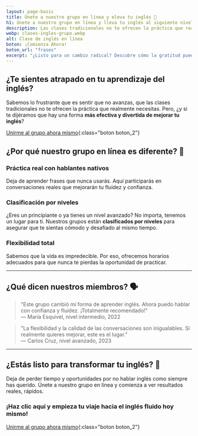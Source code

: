```yaml
---
layout: page-basic
title: Únete a nuestro grupo en línea y eleva tu inglés 🚀
h1: Únete a nuestro grupo en línea y lleva tu inglés al siguiente nivel 🚀
description: Las clases tradicionales no te ofrecen la práctica que realmente necesitas. Pero, ¿y si te dijéramos que hay una forma más efectiva de mejorar tu inglés?
webp: clases-ingles-grupo.webp
alt: Clase de inglés en línea
boton: ¡Comienza Ahora!
boton_url: "frases"
excerpt: "¿Listo para un cambio radical? Descubre cómo la gratitud puede ser tu superpode# r."
---
```

## ¿Te sientes atrapado en tu aprendizaje del inglés?

Sabemos lo frustrante que es sentir que no avanzas, que las clases tradicionales no te ofrecen la práctica que realmente necesitas. Pero, ¿y si te dijéramos que hay una forma **más efectiva y divertida de mejorar tu inglés**?

[Unirme al grupo ahora mismo]({{site.baseurl}}/#formulario){:class="boton boton_2"}

## ¿Por qué nuestro grupo en línea es diferente? 🌟

### Práctica real con hablantes nativos

Deja de aprender frases que nunca usarás. Aquí participarás en conversaciones reales que mejorarán tu fluidez y confianza.

### Clasificación por niveles

¿Eres un principiante o ya tienes un nivel avanzado? No importa, tenemos un lugar para ti. Nuestros grupos están **clasificados por niveles** para asegurar que te sientas cómodo y desafiado al mismo tiempo.

### Flexibilidad total

Sabemos que la vida es impredecible. Por eso, ofrecemos horarios adecuados para que nunca te pierdas la oportunidad de practicar.

----

## ¿Qué dicen nuestros miembros? 🗣️

> "Este grupo cambió mi forma de aprender inglés. Ahora puedo hablar con confianza y fluidez. ¡Totalmente recomendado!"  
> — María Esquivel, nivel intermedio, 2022

> "La flexibilidad y la calidad de las conversaciones son inigualables. Si realmente quieres mejorar, este es el lugar."  
> — Carlos Cruz, nivel avanzado, 2023

----

## ¿Estás listo para transformar tu inglés? 🎯

Deja de perder tiempo y oportunidades por no hablar inglés como siempre has querido. Únete a nuestro grupo en línea y comienza a ver resultados reales, rápidos.

### ¡Haz clic aquí y empieza tu viaje hacia el inglés fluido hoy mismo!

[Unirme al grupo ahora mismo]({{site.baseurl}}/#formulario){:class="boton boton_2"}
